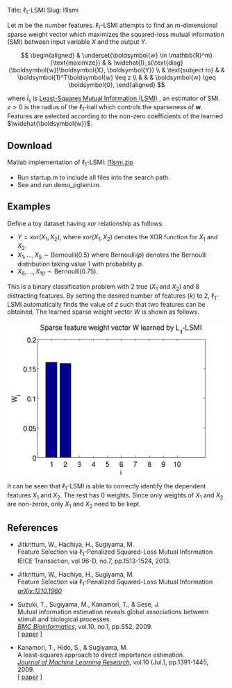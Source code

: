 Title: $\ell_1$-LSMI
Slug: l1lsmi


Let $m$ be the number features.
$\ell_1$-LSMI attempts to find an $m$-dimensional sparse weight vector which maximizes
the squared-loss mutual information (SMI) between input variable $X$ and the output $Y$.

$$
\begin{aligned}
& \underset{\boldsymbol{w} \in \mathbb{R}^m}{\text{maximize}} & & \widehat{I}_s(\text{diag}(\boldsymbol{w})\boldsymbol{X}, \boldsymbol{Y}) \\
& \text{subject to} & & \boldsymbol{1}^T\boldsymbol{w} \leq z  \\
& & & \boldsymbol{w} \geq \boldsymbol{0},
\end{aligned}
$$


where $\widehat{I}_s$ is [Least-Squares Mutual Information (LSMI)](http://sugiyama-www.cs.titech.ac.jp/~sugi/software/LSMI/)
, an estimator of SMI. $z>0$ is the radius of the $\ell_1$-ball which controls the sparseness of $\boldsymbol{w}$.
Features are selected according to the non-zero coefficients of
the learned $\widehat{\boldsymbol{w}}$. 


## Download

Matlab implementation of $\ell_1$-LSMI: <a href="files/l1lsmi.zip">l1lsmi.zip</a>

* Run startup.m to include all files into the search path.</li>
* See and run demo_pglsmi.m.</li>

## Examples

Define a toy dataset having <i>xor</i> relationship as follows:

* $Y = \text{xor}(X_1,X_2)$, where $\text{xor}(X_1,X_2)$
          denotes the XOR function for $X_1$ and $X_2$.</li>
* $X_1,\ldots,X_5 \sim \text{Bernoulli(0.5)}$ where $\mathrm{Bernoulli}(p)$ denotes the Bernoulli distribution
                  taking value 1 with probability $p$. </li>
* $X_6,\ldots,X_{10} \sim \text{Bernoulli(0.75)}$. </li>
  
This is a binary classification problem with 2 true ($X_1$ and $X_2$) and 8 distracting features.
By setting the desired number of features ($k$) to 2, $\ell_1$-LSMI automatically finds the value
of $z$ such that two features can be obtained. The learned sparse weight vector $W$ is shown as follows.

![Xor artificial data](images/xor.png)

It can be seen that $\ell_1$-LSMI is able to correctly identify the dependent features $X_1$ and $X_2$.
The rest has 0 weights. Since only weights of $X_1$ and $X_2$ are non-zeros, 
only $X_1$ and $X_2$ need to be kept.


## References
* Jitkrittum, W., Hachiya, H., Sugiyama, M. <br>
	Feature Selection via $\ell_1$-Penalized Squared-Loss Mutual Information <br>
	IEICE Transaction, vol.96-D, no.7, pp.1513-1524, 2013.

* Jitkrittum, W., Hachiya, H., Sugiyama, M. <br>
	Feature Selection via $\ell_1$-Penalized Squared-Loss Mutual Information <br>
	<i><a href="http://arxiv.org/abs/1210.1960">arXiv:1210.1960</a></i>

* Suzuki, T., Sugiyama, M., Kanamori, T., &amp; Sese, J.    
		Mutual information estimation reveals global associations
		between stimuli and biological processes.     
		<I><A HREF="http://www.biomedcentral.com/bmcbioinformatics/">BMC Bioinformatics</A></I>,
		vol.10, no.1, pp.S52, 2009.    
		[ <A HREF="http://sugiyama-www.cs.titech.ac.jp/~sugi/2009/LSMI-Bio.pdf">paper</A> ]
* 	Kanamori, T., Hido, S., &amp; Sugiyama, M.     
		A least-squares approach to direct importance estimation.    
		<I><A HREF="http://www.jmlr.org">Journal of Machine Learning Research</A></I>,
		vol.10 (Jul.), pp.1391-1445, 2009.    
		[ <A HREF="http://sugiyama-www.cs.titech.ac.jp/~sugi/2009/LSIF.pdf">paper</A> ]
	
